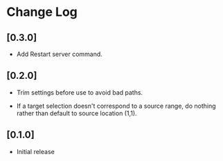 # Change Log

## [0.3.0]

- Add Restart server command.

## [0.2.0]

- Trim settings before use to avoid bad paths.

- If a target selection doesn't correspond to a source range, do nothing rather than default to source location (1,1).

## [0.1.0]

- Initial release
